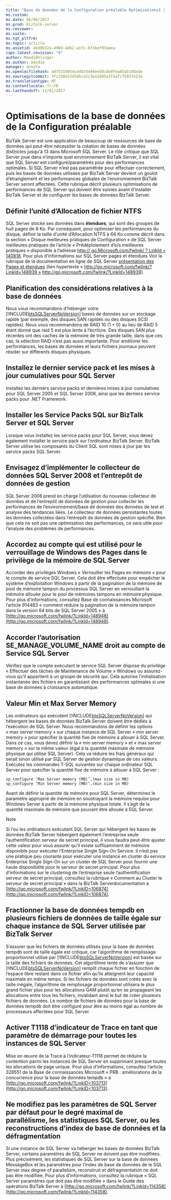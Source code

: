 ```yaml
---
title: "Base de données de la Configuration préalable Optimizations1 | Documents Microsoft"
ms.custom: 
ms.date: 06/08/2017
ms.prod: biztalk-server
ms.reviewer: 
ms.suite: 
ms.tgt_pltfrm: 
ms.topic: article
ms.assetid: ebd0b32a-490d-4db2-a1fc-bf3bef93aeea
caps.latest.revision: "9"
author: MandiOhlinger
ms.author: mandia
manager: anneta
ms.openlocfilehash: ad75319054ced87d449ee50c8e0fea65ab108ade
ms.sourcegitcommit: 3fc338e52d5dbca2c3ea1685a2faafc7582fe23a
ms.translationtype: MT
ms.contentlocale: fr-FR
ms.lasthandoff: 12/01/2017
---
```

# <a name="pre-configuration-database-optimizations"></a>Optimisations de la base de données de la Configuration préalable
BizTalk Server est une application de beaucoup de ressources de base de données qui peut-être nécessiter la création de bases de données distinctes jusqu'à 13 dans Microsoft SQL Server. Le rôle critique que SQL Server joue dans n’importe quel environnement BizTalk Server, il est vital que SQL Server est configuré/paramétrés pour des performances optimales. Si SQL Server n’est pas paramétrée pour effectuer correctement, puis les bases de données utilisées par BizTalk Server devient un goulot d’étranglement et les performances globales de l’environnement BizTalk Server seront affectées. Cette rubrique décrit plusieurs optimisations de performances de SQL Server qui doivent être suivies avant d’installer BizTalk Server et de configurer les bases de données BizTalk Server.  
  
## <a name="set-ntfs-file-allocation-unit"></a>Définir l’unité d’Allocation de fichier NTFS  
 SQL Server stocke ses données dans **étendues**, qui sont des groupes de huit pages de 8 Ko. Par conséquent, pour optimiser les performances du disque, définir la taille d’unité d’Allocation NTFS à 64 Ko comme décrit dans la section « Disque meilleures pratiques de Configuration » de SQL Server meilleures pratiques de l’article « Prédéploiement d’e/s meilleures pratiques » disponible à l’adresse [http:// go.Microsoft.com/fwlink/ ? LinkId = 140818](http://go.microsoft.com/fwlink/?LinkId=140818). Pour plus d’informations sur SQL Server pages et étendues Voir la rubrique de la documentation en ligne de SQL Server [présentation des Pages et étendues](http://go.microsoft.com/fwlink/?LinkId=148939) (lien hypertexte « http://go.microsoft.com/fwlink/?LinkId=148939 » http://go.microsoft.com/fwlink/?LinkId=148939).  
  
## <a name="database-planning-considerations"></a>Planification des considérations relatives à la base de données  
 Nous vous recommandons d’héberger votre [!INCLUDE[btsSQLServerNoVersion](../includes/btssqlservernoversion-md.md)] bases de données sur un stockage rapide (par exemple, des disques SAN rapides ou des disques SCSI rapides). Nous vous recommandons de RAID 10 (1 + 0) au lieu de RAID 5 étant donné que raid 5 est plus lente à l’écriture. Des disques SAN plus récentes ont des caches de la mémoire de très grande taille, dans que ces cas, la sélection RAID n’est pas aussi importante. Pour améliorer les performances, les bases de données et leurs fichiers journaux peuvent résider sur différents disques physiques.  
  
## <a name="install-the-latest-service-pack-and-cumulative-updates-for-sql-server"></a>Installez le dernier service pack et les mises à jour cumulatives pour SQL Server  
 Installez les derniers service packs et dernières mises à jour cumulatives pour SQL Server 2005 et SQL Server 2008, ainsi que les derniers service packs pour .NET Framework.  
  
## <a name="install-sql-service-packs-on-both-biztalk-server-and-sql-server"></a>Installer les Service Packs SQL sur BizTalk Server et SQL Server  
 Lorsque vous installez les service packs pour SQL Server, vous devez également installer le service pack sur l’ordinateur BizTalk Server. BizTalk Server utilise les composants du Client SQL sont mises à jour par les service packs SQL Server.  
  
## <a name="consider-implementing-the-sql-server-2008-data-collector-and-management-data-warehouse"></a>Envisagez d’implémenter le collecteur de données SQL Server 2008 et l’entrepôt de données de gestion  
 SQL Server 2008 prend en charge l’utilisation du nouveau collecteur de données et de l’entrepôt de données de gestion pour collecter les performances de l’environnement/base de données des données de test et analyse des tendances liées. Le collecteur de données persistantes toutes les données collectées dans l’entrepôt de données de gestion spécifié. Bien que cela ne soit pas une optimisation des performances, ce sera utile pour l’analyse des problèmes de performances.  
  
## <a name="grant-the-account-which-is-used-for-sql-server-the-windows-lock-pages-in-memory-privilege"></a>Accordez au compte qui est utilisé pour le verrouillage de Windows des Pages dans le privilège de la mémoire de SQL Server  
 Accorder des privilèges Windows « Verrouiller les Pages en mémoire » pour le compte de service SQL Server. Cela doit être effectuée pour empêcher le système d’exploitation Windows à partir de la pagination de la mémoire de pool de mémoire tampon du processus SQL Server en verrouillant la mémoire allouée pour le pool de mémoires tampons en mémoire physique. Pour plus d’informations, consultez Base de connaissances Microsoft l’article 914483 « comment réduire la pagination de la mémoire tampon dans la version 64 bits de SQL Server 2005 » à [http://go.microsoft.com/fwlink/?LinkId=148948](http://go.microsoft.com/fwlink/?LinkId=148948).  
  
## <a name="grant-the-semanagevolumename-right-to-the-sql-server-service-account"></a>Accorder l’autorisation SE_MANAGE_VOLUME_NAME droit au compte de Service SQL Server  
 Vérifiez que le compte exécutant le service SQL Server dispose du privilège « Effectuer des tâches de Maintenance de Volume » Windows ou assurez-vous qu’il appartient à un groupe de sécurité qui. Cela autorise l’initialisation instantanée des fichiers en garantissant des performances optimales si une base de données à croissance automatique.  
  
## <a name="set-min-and-max-server-memory"></a>Valeur Min et Max Server Memory  
 Les ordinateurs qui exécutent [!INCLUDE[btsSQLServerNoVersion](../includes/btssqlservernoversion-md.md)] qui hébergent les bases de données BizTalk Server doivent être dédiés à l’exécution de SQL Server. Nous recommandons de définir les options « max server memory » sur chaque instance de SQL Server « min server memory » pour spécifier la quantité fixe de mémoire à allouer à SQL Server. Dans ce cas, vous devez définir la « min server memory » et « max server memory » sur la même valeur (égal à la quantité maximale de mémoire physique qui utilise SQL Server). Cela va réduire les frais généraux qui serait sinon utilisé par SQL Server de gestion dynamique de ces valeurs. Exécutez les commandes T-SQL suivantes sur chaque ordinateur SQL Server pour spécifier la quantité fixe de mémoire à allouer à SQL Server :  
  
```  
sp_configure ‘Max Server memory (MB)’,(max size in MB)  
sp_configure ‘Min Server memory (MB)’,(min size in MB)  
```  
  
 Avant de définir la quantité de mémoire pour SQL Server, déterminez le paramètre approprié de mémoire en soustrayant la mémoire requise pour Windows Server à partir de la mémoire physique totale. Il s’agit de la quantité maximale de mémoire que pouvant être allouée à SQL Server.  
  
> [!NOTE]  
>  Si l’ou les ordinateurs exécutant SQL Server qui hébergent les bases de données BizTalk Server hébergent également l’entreprise seule l’authentification serveur de secret principal, il vous faudra peut-être ajuster cette valeur pour vous assurer qu’il existe suffisamment de mémoire disponible pour exécuter l’Enterprise Single Sign-On Service. Il n’est pas une pratique peu courante pour exécuter une instance en cluster du service Enterprise Single Sign-On sur un cluster de SQL Server pour fournir une haute disponibilité pour le serveur de secret principal. Pour plus d’informations sur le clustering de l’entreprise seule l’authentification serveur de secret principal, consultez la rubrique « Comment au Cluster le serveur de secret principal » dans la BizTalk Serverdocumentation à [http://go.microsoft.com/fwlink/?LinkID=106874](http://go.microsoft.com/fwlink/?LinkID=106874).  
  
## <a name="split-the-tempdb-database-into-multiple-data-files-of-equal-size-on-each-sql-server-instance-used-by-biztalk-server"></a>Fractionner la base de données tempdb en plusieurs fichiers de données de taille égale sur chaque instance de SQL Server utilisée par BizTalk Server  
 S’assurer que les fichiers de données utilisés pour la base de données tempdb sont de taille égale est critique, car l’algorithme de remplissage proportionnel utilisé par [!INCLUDE[btsSQLServerNoVersion](../includes/btssqlservernoversion-md.md)] est basée sur la taille des fichiers de données. Cet algorithme tente de s’assurer que [!INCLUDE[btsSQLServerNoVersion](../includes/btssqlservernoversion-md.md)] remplit chaque fichier en fonction de l’espace libre restant dans ce fichier afin qu’ils atteignent leur capacité maximale en même temps. Si les fichiers de données sont créés avec la taille inégale, l’algorithme de remplissage proportionnel utilisera le plus grand fichier plus pour les allocations GAM plutôt qu’en se propageant les allocations entre tous les fichiers, invalidant ainsi le but de créer plusieurs fichiers de données. Le nombre de fichiers de données pour la base de données tempdb doit être configuré pour être au moins égal au nombre de processeurs affectées pour SQL Server.  
  
## <a name="enable-trace-flag-t1118-as-a-startup-parameter-for-all-instances-of-sql-server"></a>Activer T1118 d’indicateur de Trace en tant que paramètre de démarrage pour toutes les instances de SQL Server  
 Mise en œuvre de la Trace à l’indicateur-T1118 permet de réduire la contention parmi les instances de SQL Server en supprimant presque toutes les allocations de page unique. Pour plus d’informations, consultez l’article 328551 de la Base de connaissances Microsoft « PRB : améliorations de la concurrence pour la base de données tempdb » à [http://go.microsoft.com/fwlink/?LinkID=103713](http://go.microsoft.com/fwlink/?LinkID=103713).  
  
## <a name="do-not-change-default-sql-server-settings-for-max-degree-of-parallelism-sql-server-statistics-or-database-index-rebuilds-and-defragmentation"></a>Ne modifiez pas les paramètres de SQL Server par défaut pour le degré maximal de parallélisme, les statistiques SQL Server, ou les reconstructions d’index de base de données et la défragmentation  
 Si une instance de SQL Server va héberger les bases de données BizTalk Server, certains paramètres de SQL Server ne doivent pas être modifiées. Plus précisément, les statistiques de SQL Server sur la base de données MessageBox et les paramètres pour l’index de base de données de le SQL Server max degree of parallelism, reconstruit et défragmentation ne doit pas être modifiée. Pour plus d’informations, consultez la rubrique « SQL Server paramètres que doit pas être modifiée » dans le Guide des opérations BizTalk Server à [http://go.microsoft.com/fwlink/?LinkId=114358](http://go.microsoft.com/fwlink/?LinkId=114358).